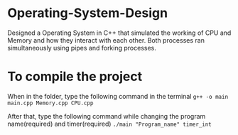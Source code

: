 # Operating-System-Design
Designed a Operating System in C++ that simulated the working of CPU and Memory and how they interact with each other. Both processes ran simultaneously using pipes and forking processes.

# To compile the project

When in the folder, type the following command in the terminal
    `g++ -o main main.cpp Memory.cpp CPU.cpp`

After that, type the following command while changing the program name(required) and timer(required)
    `./main "Program_name" timer_int`
